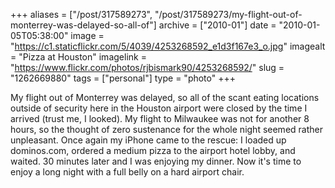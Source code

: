 +++
aliases = ["/post/317589273", "/post/317589273/my-flight-out-of-monterrey-was-delayed-so-all-of"]
archive = ["2010-01"]
date = "2010-01-05T05:38:00"
image = "https://c1.staticflickr.com/5/4039/4253268592_e1d3f167e3_o.jpg"
imagealt = "Pizza at Houston"
imagelink = "https://www.flickr.com/photos/rjbismark90/4253268592/"
slug = "1262669880"
tags = ["personal"]
type = "photo"
+++

My flight out of Monterrey was delayed, so all of the scant eating
locations outside of security here in the Houston airport were closed by
the time I arrived (trust me, I looked). My flight to Milwaukee was not
for another 8 hours, so the thought of zero sustenance for the whole night
seemed rather unpleasant. Once again my iPhone came to the rescue:
I loaded up dominos.com, ordered a medium pizza to the airport hotel
lobby, and waited. 30 minutes later and I was enjoying my dinner.  Now
it's time to enjoy a long night with a full belly on a hard airport chair.

